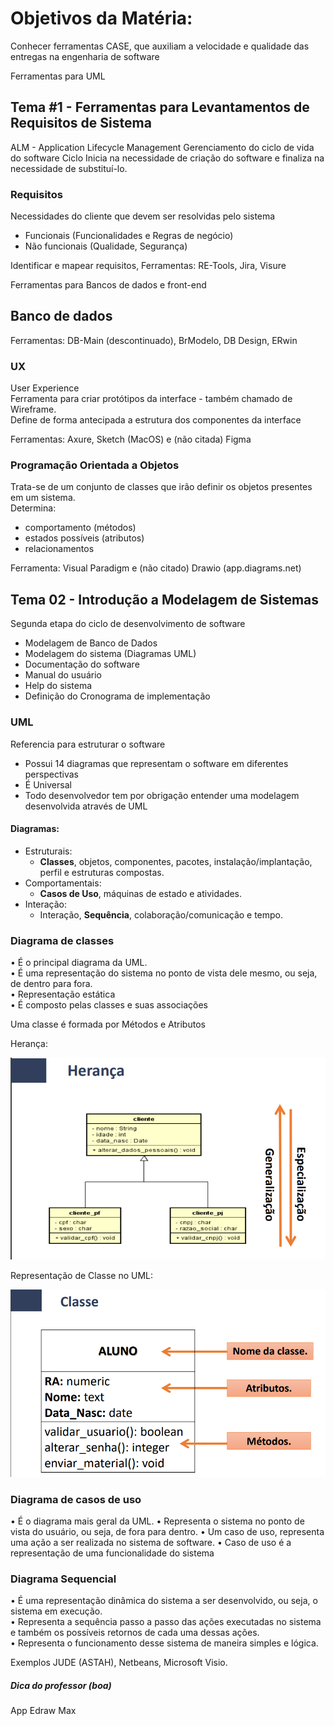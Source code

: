 # Objetivos da Matéria:

Conhecer ferramentas CASE, que auxiliam a velocidade e qualidade das entregas na engenharia de software

Ferramentas para UML

## Tema #1 - Ferramentas para Levantamentos de Requisitos de Sistema

ALM - Application Lifecycle Management
Gerenciamento do ciclo de vida do software
Ciclo Inicia na necessidade de criação do software e finaliza na necessidade de substituí-lo.

### Requisitos
Necessidades do cliente que devem ser resolvidas pelo sistema
- Funcionais (Funcionalidades e Regras de negócio) 
- Não funcionais (Qualidade, Segurança) 

Identificar e mapear requisitos, 
Ferramentas: RE-Tools, Jira, Visure

Ferramentas para Bancos de dados e front-end
## Banco de dados
Ferramentas: DB-Main (descontinuado), BrModelo, DB Design, ERwin

### UX 
User Experience  
Ferramenta para criar protótipos da interface - também chamado de Wireframe.  
Define de forma antecipada a estrutura dos componentes da interface  

Ferramentas: Axure, Sketch (MacOS) e (não citada) Figma

### Programação Orientada a Objetos
Trata-se de um conjunto de classes que irão definir os objetos presentes em um sistema.  
Determina:
  - comportamento (métodos)
  - estados possíveis (atributos)
  - relacionamentos

Ferramenta: Visual Paradigm e (não citado) Drawio (app.diagrams.net)

## Tema 02 - Introdução a Modelagem de Sistemas
Segunda etapa do ciclo de desenvolvimento de software  

 - Modelagem de Banco de Dados
 - Modelagem do sistema (Diagramas UML)
 - Documentação do software
 - Manual do usuário
 - Help do sistema
 - Definição do Cronograma de implementação

### UML
Referencia para estruturar o software  
- Possui 14 diagramas que representam o software em diferentes perspectivas  
- É Universal  
- Todo desenvolvedor tem por obrigação entender uma modelagem desenvolvida através de UML

#### Diagramas:
 - Estruturais:
   - **Classes**, objetos, componentes, pacotes, instalação/implantação, perfil e estruturas compostas.
 - Comportamentais:
   - **Casos de Uso**, máquinas de estado e atividades.
 - Interação:
   - Interação, **Sequência**, colaboração/comunicação e tempo.

### Diagrama de classes
• É o principal diagrama da UML.  
• É uma representação do sistema no ponto de vista dele mesmo, ou seja, de dentro para fora.  
• Representação estática  
• É composto pelas classes e suas associações

Uma classe é formada por Métodos e Atributos 

Herança:

![alt text](image.png)

Representação de Classe no UML:

![alt text](image-1.png)

### Diagrama de casos de uso
• É o diagrama mais geral da UML.
• Representa o sistema no ponto de vista do usuário, ou seja, de fora para dentro.
• Um caso de uso, representa uma ação a ser realizada no sistema de software.
• Caso de uso é a representação de uma funcionalidade do sistema

### Diagrama Sequencial
• É uma representação dinâmica do sistema a ser desenvolvido, ou seja, o sistema em execução.  
• Representa a sequência passo a passo das ações executadas no sistema e também os possíveis retornos de cada uma dessas ações.  
• Representa o funcionamento desse sistema de maneira simples e lógica.  

Exemplos
JUDE (ASTAH), Netbeans, Microsoft Visio.


##### Dica do professor (boa)
App Edraw Max